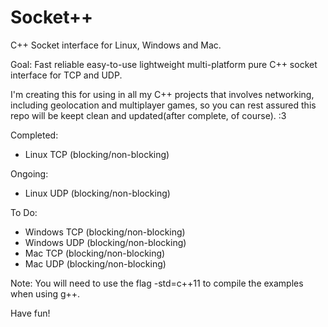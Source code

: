 # Socket++
C++ Socket interface for Linux, Windows and Mac.

Goal: Fast reliable easy-to-use lightweight multi-platform pure C++ socket interface for TCP and UDP.

I'm creating this for using in all my C++ projects that involves networking, including geolocation and multiplayer games, so you can rest assured this repo will be keept clean and updated(after complete, of course). :3

Completed:
 - Linux TCP (blocking/non-blocking)

Ongoing:
 - Linux UDP (blocking/non-blocking)

To Do:
 - Windows TCP (blocking/non-blocking)
 - Windows UDP (blocking/non-blocking)
 - Mac TCP (blocking/non-blocking)
 - Mac UDP (blocking/non-blocking)

Note: You will need to use the flag -std=c++11 to compile the examples when using g++.

Have fun!
